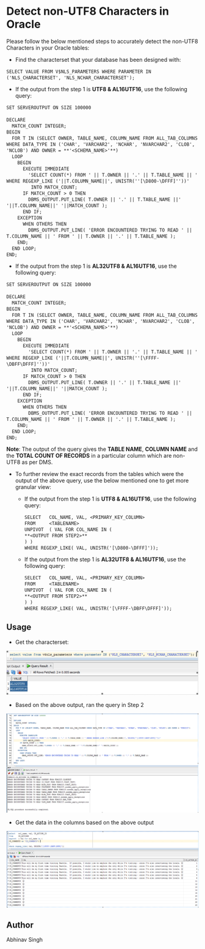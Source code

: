 # Detect non-UTF8 Characters in Oracle

Please follow the below mentioned steps to accurately detect the non-UTF8 Characters in your Oracle tables:

* Find the characterset that your database has been designed with:

```
SELECT VALUE FROM V$NLS_PARAMETERS WHERE PARAMETER IN ('NLS_CHARACTERSET', 'NLS_NCHAR_CHARACTERSET');
```

* If the output from the step 1 is **UTF8 & AL16UTF16**, use the following query:

```
SET SERVEROUTPUT ON SIZE 100000

DECLARE
  MATCH_COUNT INTEGER;
BEGIN  
  FOR T IN (SELECT OWNER, TABLE_NAME, COLUMN_NAME FROM ALL_TAB_COLUMNS WHERE DATA_TYPE IN ('CHAR', 'VARCHAR2', 'NCHAR', 'NVARCHAR2', 'CLOB', 'NCLOB') AND OWNER = **'<SCHEMA_NAME>'**) 
  LOOP   
    BEGIN
      EXECUTE IMMEDIATE    
        'SELECT COUNT(*) FROM ' || T.OWNER || '.' || T.TABLE_NAME || ' WHERE REGEXP_LIKE ('||T.COLUMN_NAME||', UNISTR(''[\D800-\DFFF]''))'
         INTO MATCH_COUNT;  
      IF MATCH_COUNT > 0 THEN 
        DBMS_OUTPUT.PUT_LINE( T.OWNER || '.' || T.TABLE_NAME ||' '||T.COLUMN_NAME||' '||MATCH_COUNT );
      END IF; 
    EXCEPTION
      WHEN OTHERS THEN
        DBMS_OUTPUT.PUT_LINE( 'ERROR ENCOUNTERED TRYING TO READ ' || T.COLUMN_NAME || ' FROM ' || T.OWNER || '.' || T.TABLE_NAME );
    END;
  END LOOP;
END;

```

* If the output from the step 1 is **AL32UTF8 & AL16UTF16**, use the following query:

```
SET SERVEROUTPUT ON SIZE 100000

DECLARE
  MATCH_COUNT INTEGER;
BEGIN  
  FOR T IN (SELECT OWNER, TABLE_NAME, COLUMN_NAME FROM ALL_TAB_COLUMNS WHERE DATA_TYPE IN ('CHAR', 'VARCHAR2', 'NCHAR', 'NVARCHAR2', 'CLOB', 'NCLOB') AND OWNER = **'<SCHEMA_NAME>'**) 
  LOOP   
    BEGIN
      EXECUTE IMMEDIATE    
        'SELECT COUNT(*) FROM ' || T.OWNER || '.' || T.TABLE_NAME || ' WHERE REGEXP_LIKE ('||T.COLUMN_NAME||', UNISTR(''[\FFFF-\DBFF\DFFF]''))'
         INTO MATCH_COUNT;  
      IF MATCH_COUNT > 0 THEN 
        DBMS_OUTPUT.PUT_LINE( T.OWNER || '.' || T.TABLE_NAME ||' '||T.COLUMN_NAME||' '||MATCH_COUNT );
      END IF; 
    EXCEPTION
      WHEN OTHERS THEN
        DBMS_OUTPUT.PUT_LINE( 'ERROR ENCOUNTERED TRYING TO READ ' || T.COLUMN_NAME || ' FROM ' || T.OWNER || '.' || T.TABLE_NAME );
    END;
  END LOOP;
END;

```

**Note**: The output of the query gives the **TABLE NAME**, **COLUMN NAME** and the **TOTAL COUNT OF RECORDS** in a particular column which are non-UTF8 as per DMS.

* To further review the exact records from the tables which were the output of the above query, use the below mentioned one to get more granular view:

  * If the output from the step 1 is **UTF8 & AL16UTF16**, use the following query:

      ```
      SELECT   COL_NAME, VAL, <PRIMARY_KEY_COLUMN>
      FROM     <TABLENAME>
      UNPIVOT  ( VAL FOR COL_NAME IN (
      **<OUTPUT FROM STEP2>**
      ) )
      WHERE REGEXP_LIKE( VAL, UNISTR('[\D800-\DFFF]'));
      ```

  * If the output from the step 1 is **AL32UTF8 & AL16UTF16**, use the following query:

      ```
      SELECT   COL_NAME, VAL, <PRIMARY_KEY_COLUMN>
      FROM     <TABLENAME>
      UNPIVOT  ( VAL FOR COL_NAME IN (
      **<OUTPUT FROM STEP2>**
      ) )
      WHERE REGEXP_LIKE( VAL, UNISTR('[\FFFF-\DBFF\DFFF]'));
      ```

## Usage

* Get the characterset:

![Characterset][erd]

[erd]: https://github.com/fdrgiit/LibraryMgmtSys/blob/master/Images/ora1.PNG "Characterset"

* Based on the above output, ran the query in Step 2

![UTF8identifier][erd1]

[erd1]: https://github.com/fdrgiit/LibraryMgmtSys/blob/master/Images/ora2.PNG "UTF8identifier"

* Get the data in the columns based on the above output

![columns][erd2]

[erd2]: https://github.com/fdrgiit/LibraryMgmtSys/blob/master/Images/ora3.PNG "columns"

## Author

Abhinav Singh
